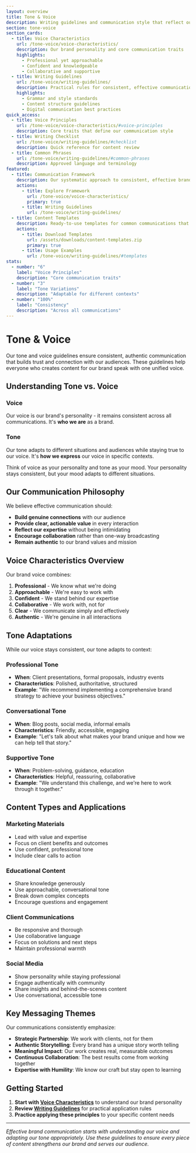 ```yaml
---
layout: overview
title: Tone & Voice
description: Writing guidelines and communication style that reflect our brand personality
section: tone-voice
section_cards:
  - title: Voice Characteristics
    url: /tone-voice/voice-characteristics/
    description: Our brand personality and core communication traits
    highlights:
      - Professional yet approachable
      - Confident and knowledgeable
      - Collaborative and supportive
  - title: Writing Guidelines
    url: /tone-voice/writing-guidelines/
    description: Practical rules for consistent, effective communication
    highlights:
      - Grammar and style standards
      - Content structure guidelines
      - Digital communication best practices
quick_access:
  - title: Voice Principles
    url: /tone-voice/voice-characteristics/#voice-principles
    description: Core traits that define our communication style
  - title: Writing Checklist
    url: /tone-voice/writing-guidelines/#checklist
    description: Quick reference for content review
  - title: Common Phrases
    url: /tone-voice/writing-guidelines/#common-phrases
    description: Approved language and terminology
featured:
  - title: Communication Framework
    description: Our systematic approach to consistent, effective brand communication across all touchpoints"
    actions:
      - title: Explore Framework
        url: /tone-voice/voice-characteristics/
        primary: true
      - title: Writing Guidelines
        url: /tone-voice/writing-guidelines/
  - title: Content Templates
    description: Ready-to-use templates for common communications that maintain brand consistency"
    actions:
      - title: Download Templates
        url: /assets/downloads/content-templates.zip
        primary: true
      - title: Usage Examples
        url: /tone-voice/writing-guidelines/#templates
stats:
  - number: "6"
    label: "Voice Principles"
    description: "Core communication traits"
  - number: "3"
    label: "Tone Variations"
    description: "Adaptable for different contexts"
  - number: "100%"
    label: "Consistency"
    description: "Across all communications"
---
```


# Tone & Voice

Our tone and voice guidelines ensure consistent, authentic communication that builds trust and connection with our audiences. These guidelines help everyone who creates content for our brand speak with one unified voice.

## Understanding Tone vs. Voice

### Voice
Our voice is our brand's personality - it remains consistent across all communications. It's **who we are** as a brand.

### Tone
Our tone adapts to different situations and audiences while staying true to our voice. It's **how we express** our voice in specific contexts.

Think of voice as your personality and tone as your mood. Your personality stays consistent, but your mood adapts to different situations.

## Our Communication Philosophy

We believe effective communication should:

- **Build genuine connections** with our audience
- **Provide clear, actionable value** in every interaction
- **Reflect our expertise** without being intimidating
- **Encourage collaboration** rather than one-way broadcasting
- **Remain authentic** to our brand values and mission

## Voice Characteristics Overview

Our brand voice combines:

1. **Professional** - We know what we're doing
2. **Approachable** - We're easy to work with
3. **Confident** - We stand behind our expertise
4. **Collaborative** - We work with, not for
5. **Clear** - We communicate simply and effectively
6. **Authentic** - We're genuine in all interactions

## Tone Adaptations

While our voice stays consistent, our tone adapts to context:

### Professional Tone
- **When**: Client presentations, formal proposals, industry events
- **Characteristics**: Polished, authoritative, structured
- **Example**: "We recommend implementing a comprehensive brand strategy to achieve your business objectives."

### Conversational Tone
- **When**: Blog posts, social media, informal emails
- **Characteristics**: Friendly, accessible, engaging
- **Example**: "Let's talk about what makes your brand unique and how we can help tell that story."

### Supportive Tone
- **When**: Problem-solving, guidance, education
- **Characteristics**: Helpful, reassuring, collaborative
- **Example**: "We understand this challenge, and we're here to work through it together."

## Content Types and Applications

### Marketing Materials
- Lead with value and expertise
- Focus on client benefits and outcomes
- Use confident, professional tone
- Include clear calls to action

### Educational Content
- Share knowledge generously
- Use approachable, conversational tone
- Break down complex concepts
- Encourage questions and engagement

### Client Communications
- Be responsive and thorough
- Use collaborative language
- Focus on solutions and next steps
- Maintain professional warmth

### Social Media
- Show personality while staying professional
- Engage authentically with community
- Share insights and behind-the-scenes content
- Use conversational, accessible tone

## Key Messaging Themes

Our communications consistently emphasize:

- **Strategic Partnership**: We work with clients, not for them
- **Authentic Storytelling**: Every brand has a unique story worth telling
- **Meaningful Impact**: Our work creates real, measurable outcomes
- **Continuous Collaboration**: The best results come from working together
- **Expertise with Humility**: We know our craft but stay open to learning

## Getting Started

1. **Start with [Voice Characteristics](/tone-voice/voice-characteristics/)** to understand our brand personality
2. **Review [Writing Guidelines](/tone-voice/writing-guidelines/)** for practical application rules
3. **Practice applying these principles** to your specific content needs

---

*Effective brand communication starts with understanding our voice and adapting our tone appropriately. Use these guidelines to ensure every piece of content strengthens our brand and serves our audience.*